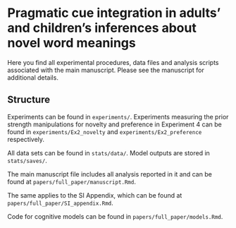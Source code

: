 # Pragmatic cue integration in adults’ and children’s inferences about novel word meanings

Here you find all experimental procedures, data files and analysis scripts associated with the main manuscript. Please see the manuscript for additional details. 

## Structure

Experiments can be found in `experiments/`. Experiments measuring the prior strength manipulations for novelty and preference in Experiment 4 can be found in `experiments/Ex2_novelty` and `experiments/Ex2_preference` respectively.

All data sets can be found in `stats/data/`. Model outputs are stored in `stats/saves/`. 

The main manuscript file includes all analysis reported in it and can be found at `papers/full_paper/manuscript.Rmd`.

The same applies to the SI Appendix, which can be found at `papers/full_paper/SI_appendix.Rmd`.

Code for cognitive models can be found in `papers/full_paper/models.Rmd`.
